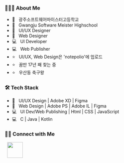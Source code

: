 <h3> 👨🏻‍💻 About Me </h3>

- 🏫 &nbsp; 광주소프트웨어마이스터고등학교
- 🏫 &nbsp; Gwangju Software Meister Highschool
- :art: &nbsp; UI/UX Designer
- :art: &nbsp; Web Designer
- 💻 &nbsp; UI Developer
- 💻 &nbsp; Web Publisher
- ⭐️ &nbsp; UI/UX, Web Design은 'notepolio'에 업로드
- ⭐️ &nbsp; 꿈만 17년 째 찾는 중
- ⭐️ &nbsp; 우산동 축구왕


<h3>🛠 Tech Stack</h3>

- :art: &nbsp; UI/UX Design | Adobe XD | Figma  
- :art: &nbsp; Web Design | Adobe PS | Adobe IL | Figma 
- 💻 &nbsp; UI Dev/Web Publishing | Html | CSS | JavaScript
- 💻 &nbsp; C | Java | Kotlin


<h3> 🤝🏻 Connect with Me </h3>

&nbsp; <a href="https://www.instagram.com/rhnrmrme/" target="_blank" rel="noopener noreferrer"><img src="https://img.icons8.com/plasticine/100/000000/instagram-new.png" width="50" /></a>  

